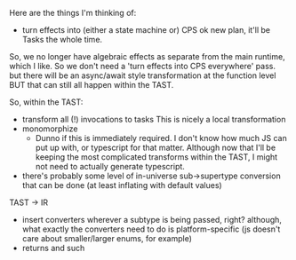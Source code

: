 
Here are the things I'm thinking of:

- turn effects into (either a state machine or) CPS
	ok new plan, it'll be Tasks the whole time.

So, we no longer have algebraic effects as separate from the main runtime, which I like. So we don't need a 'turn effects into CPS everywhere' pass.
but there will be an async/await style transformation at the function level
BUT that can still all happen within the TAST.

So, within the TAST:
- transform all (!) invocations to tasks
	This is nicely a local transformation
- monomorphize
	- Dunno if this is immediately required. I don't know how much JS can put up with, or typescript for that matter. Although now that I'll be keeping the most complicated transforms within the TAST, I might not need to actually generate typescript.
- there's probably some level of in-universe sub->supertype conversion that can be done (at least inflating with default values)

TAST -> IR
- insert converters wherever a subtype is being passed, right?
	although, what exactly the converters need to do is platform-specific (js doesn't care about smaller/larger enums, for example)
- returns and such
